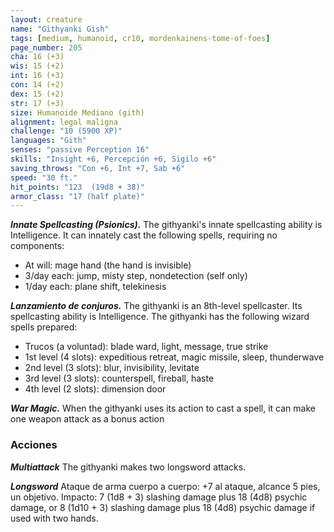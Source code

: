 ```yaml
---
layout: creature
name: "Githyanki Gish"
tags: [medium, humanoid, cr10, mordenkainens-tome-of-foes]
page_number: 205
cha: 16 (+3)
wis: 15 (+2)
int: 16 (+3)
con: 14 (+2)
dex: 15 (+2)
str: 17 (+3)
size: Humanoide Mediano (gith)
alignment: legal maligna
challenge: "10 (5900 XP)"
languages: "Gith"
senses: "passive Perception 16"
skills: "Insight +6, Percepción +6, Sigilo +6"
saving_throws: "Con +6, Int +7, Sab +6"
speed: "30 ft."
hit_points: "123  (19d8 + 38)"
armor_class: "17 (half plate)"
---
```


***Innate Spellcasting (Psionics).*** The githyanki's innate spellcasting ability is Intelligence. It can innately cast the following spells, requiring no components:
* At will: mage hand (the hand is invisible)
* 3/day each: jump, misty step, nondetection (self only)
* 1/day each: plane shift, telekinesis

***Lanzamiento de conjuros.*** The githyanki is an 8th-level spellcaster. Its spellcasting ability is Intelligence. The githyanki has the following wizard spells prepared:
* Trucos (a voluntad): blade ward, light, message, true strike
* 1st level (4 slots): expeditious retreat, magic missile, sleep, thunderwave
* 2nd level (3 slots): blur, invisibility, levitate
* 3rd level (3 slots): counterspell, fireball, haste
* 4th level (2 slots): dimension door

***War Magic.*** When the githyanki uses its action to cast a spell, it can make one weapon attack as a bonus action

### Acciones

***Multiattack*** The githyanki makes two longsword attacks.

***Longsword*** Ataque de arma cuerpo a cuerpo: +7 al ataque, alcance 5 pies, un objetivo. Impacto: 7 (1d8 + 3) slashing damage plus 18 (4d8) psychic damage, or 8 (1d10 + 3) slashing damage plus 18 (4d8) psychic damage if used with two hands.